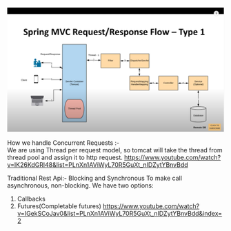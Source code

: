![Spring flow](../pics/Spring_MVC_Request-Response_flow.PNG)

How we handle Concurrent Requests :-<br/>
We are using Thread per request model, so tomcat will take the
thread from thread pool and assign it to http request.
https://www.youtube.com/watch?v=IK26KdGRl48&list=PLnXn1AViWyL70R5GuXt_nIDZytYBnvBdd 

Traditional Rest Api:- Blocking and Synchronous
To make call asynchronous, non-blocking. We have two options:
1. Callbacks
2. Futures(Completable futures)
https://www.youtube.com/watch?v=IGekSCoJav0&list=PLnXn1AViWyL70R5GuXt_nIDZytYBnvBdd&index=2


